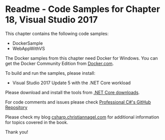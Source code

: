 # Readme - Code Samples for Chapter 18, Visual Studio 2017

This chapter contains the following code samples:

* DockerSample
* WebAppWithVS

The Docker samples from this chapter need Docker for Windows. You can get the Docker Community Edition from [Docker.com](https://www.docker.com/community-edition).


To build and run the samples, please install:

* Visual Studio 2017 Update 5 with the .NET Core workload

Please download and install the tools from [.NET Core downloads](https://www.microsoft.com/net/core).
 
For code comments and issues please check [Professional C#'s GitHub Repository](https://github.com/ProfessionalCSharp/ProfessionalCSharp7)

Please check my blog [csharp.christiannagel.com](https://csharp.christiannagel.com "csharp.christiannagel.com") for additional information for topics covered in the book.

Thank you!




